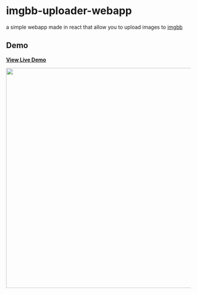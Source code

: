 # imgbb-uploader-webapp

a simple webapp made in react that allow you to upload images to [imgbb](https://imgbb.com/)

## Demo

[**View Live Demo**](https://anisg.github.io/imgbb-uploader)

<img src="./demo.png" width="600">
